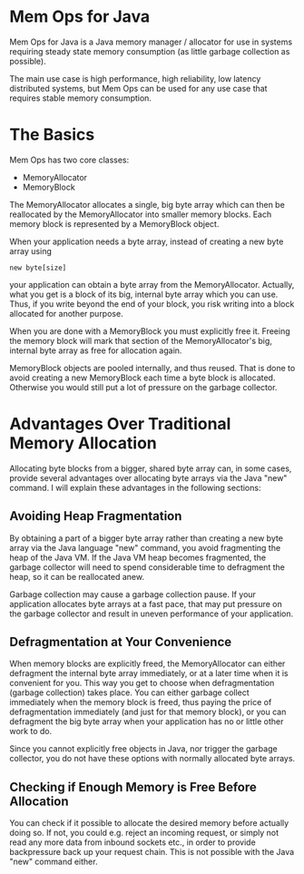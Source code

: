 # Mem Ops for Java
Mem Ops for Java is a Java memory manager / allocator for use in systems requiring steady state memory consumption
(as little garbage collection as possible).

The main use case is high performance, high reliability, low latency distributed systems, but Mem Ops can be used for
any use case that requires stable memory consumption.



# The Basics

Mem Ops has two core classes:

 - MemoryAllocator
 - MemoryBlock

The MemoryAllocator allocates a single, big byte array which can then be reallocated by the MemoryAllocator
into smaller memory blocks. Each memory block is represented by a MemoryBlock object.

When your application needs a byte array, instead of creating a new byte array using

    new byte[size]

your application can obtain a byte array from the MemoryAllocator. Actually, what you get is a block of
its big, internal byte array which you can use. Thus, if you write beyond the end of your block, you
risk writing into a block allocated for another purpose.

When you are done with a MemoryBlock you must explicitly free it. Freeing the memory block will mark
that section of the MemoryAllocator's big, internal byte array as free for allocation again.

MemoryBlock objects are pooled internally, and thus reused. That is done to avoid creating a new MemoryBlock
each time a byte block is allocated. Otherwise you would still put a lot of pressure on the garbage collector.


# Advantages Over Traditional Memory Allocation
Allocating byte blocks from a bigger, shared byte array can, in some cases, provide several advantages
over allocating byte arrays via the Java "new" command. I will explain these advantages in the following sections:


## Avoiding Heap Fragmentation
By obtaining a part of a bigger byte array rather than creating a new byte array via the Java language "new" command,
you avoid fragmenting the heap of the Java VM. If the Java VM heap becomes fragmented, the garbage collector will
need to spend considerable time to defragment the heap, so it can be reallocated anew.

Garbage collection may cause a garbage collection pause. If your application allocates byte arrays at a fast pace,
that may put pressure on the garbage collector and result in uneven performance of your application.


## Defragmentation at Your Convenience
When memory blocks are explicitly freed, the MemoryAllocator can either defragment
the internal byte array immediately, or at a later time when it is convenient for you. This way you get to choose
when defragmentation (garbage collection) takes place. You can either garbage collect immediately when the
memory block is freed, thus paying the price of defragmentation immediately (and just for that memory block),
or you can defragment the big byte array when your application has no or little other work to do.

Since you cannot explicitly free objects in Java, nor trigger the garbage collector, you do not have these options
with normally allocated byte arrays.


## Checking if Enough Memory is Free Before Allocation
You can check if it possible to allocate the desired memory before actually doing so. If not, you could e.g.
reject an incoming request, or simply not read any more data from inbound sockets etc., in order to provide
backpressure back up your request chain. This is not possible with the Java "new" command either.


